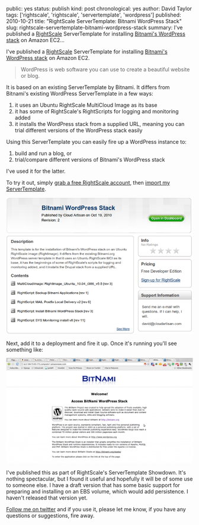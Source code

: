 public: yes
status: publish
kind: post
chronological: yes
author: David Taylor
tags: ['rightscale', 'rightscale', 'servertemplate', 'wordpress']
published: 2010-10-21
title: "RightScale ServerTemplate: Bitnami WordPress Stack"
slug: rightscale-servertemplate-bitnami-wordpress-stack
summary: I've published a [RightScale](http://www.rightscale.com) ServerTemplate for installing [Bitnami's WordPress stack](http://bitnami.org/stack/wordpress) on Amazon EC2...

I've published a [RightScale](http://www.rightscale.com) ServerTemplate for installing [Bitnami's WordPress stack](http://bitnami.org/stack/wordpress) on Amazon EC2.

> WordPress is web software you can use to create a beautiful website or blog.

It is based on an existing ServerTemplate by Bitnami. It differs from Bitnami's existing WordPress ServerTemplate in a few ways:

  1. it uses an Ubuntu RightScale MultiCloud Image as its base
  2. it has some of RightScale's RightScripts for logging and monitoring added
  3. it installs the WordPress stack from a supplied URL, meaning you can trial different versions of the WordPress stack easily
  
Using this ServerTemplate you can easily fire up a WordPress instance to:

  1. build and run a blog, or
  2. trial/compare different versions of Bitnami's WordPress stack
  
I've used it for the latter.

To try it out, simply [grab a free RightScale account](http://www.rightscale.com/products/free_edition.php), then [import my ServerTemplate](http://www.rightscale.com/library/server_templates/Bitnami-WordPress-Stack/14485).

[![Bitnami WordPress Stack](/media/img/2010/10/Bitnami-WordPress-Stack-ServerTemplate.png)](/media/img/2010/10/Bitnami-WordPress-Stack-ServerTemplate.png)

Next, add it to a deployment and fire it up. Once it's running you'll see something like:

[![Bitnami WordPress Welcome Page](/media/img/2010/10/Bitnami-WordPress-Welcome-Page-1024x575.png)](/media/img/2010/10/Bitnami-WordPress-Welcome-Page.png)

I've published this as part of RightScale's ServerTemplate Showdown. It's nothing spectacular, but I found it useful and hopefully it will be of some use to someone else. I have a draft version that has some basic support for preparing and installing on an EBS volume, which would add persistence. I haven't released that version yet.

[Follow me on twitter](http://twitter.com/davidltaylor) and if you use it, please let me know, if you have any questions or suggestions, fire away.
